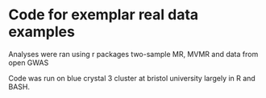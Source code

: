 # Code for exemplar real data examples


Analyses were ran using r packages two-sample MR, MVMR and data from open GWAS

Code was run on blue crystal 3 cluster at bristol university largely in R and BASH. 